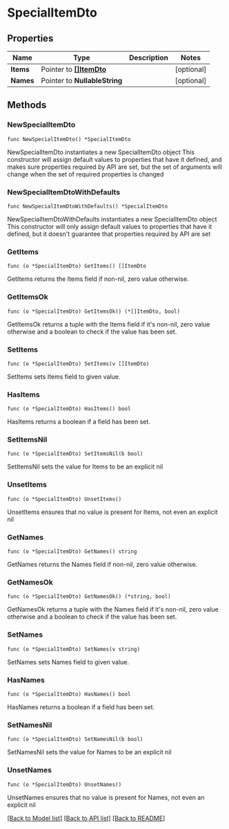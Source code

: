 # SpecialItemDto

## Properties

Name | Type | Description | Notes
------------ | ------------- | ------------- | -------------
**Items** | Pointer to [**[]ItemDto**](ItemDto.md) |  | [optional] 
**Names** | Pointer to **NullableString** |  | [optional] 

## Methods

### NewSpecialItemDto

`func NewSpecialItemDto() *SpecialItemDto`

NewSpecialItemDto instantiates a new SpecialItemDto object
This constructor will assign default values to properties that have it defined,
and makes sure properties required by API are set, but the set of arguments
will change when the set of required properties is changed

### NewSpecialItemDtoWithDefaults

`func NewSpecialItemDtoWithDefaults() *SpecialItemDto`

NewSpecialItemDtoWithDefaults instantiates a new SpecialItemDto object
This constructor will only assign default values to properties that have it defined,
but it doesn't guarantee that properties required by API are set

### GetItems

`func (o *SpecialItemDto) GetItems() []ItemDto`

GetItems returns the Items field if non-nil, zero value otherwise.

### GetItemsOk

`func (o *SpecialItemDto) GetItemsOk() (*[]ItemDto, bool)`

GetItemsOk returns a tuple with the Items field if it's non-nil, zero value otherwise
and a boolean to check if the value has been set.

### SetItems

`func (o *SpecialItemDto) SetItems(v []ItemDto)`

SetItems sets Items field to given value.

### HasItems

`func (o *SpecialItemDto) HasItems() bool`

HasItems returns a boolean if a field has been set.

### SetItemsNil

`func (o *SpecialItemDto) SetItemsNil(b bool)`

 SetItemsNil sets the value for Items to be an explicit nil

### UnsetItems
`func (o *SpecialItemDto) UnsetItems()`

UnsetItems ensures that no value is present for Items, not even an explicit nil
### GetNames

`func (o *SpecialItemDto) GetNames() string`

GetNames returns the Names field if non-nil, zero value otherwise.

### GetNamesOk

`func (o *SpecialItemDto) GetNamesOk() (*string, bool)`

GetNamesOk returns a tuple with the Names field if it's non-nil, zero value otherwise
and a boolean to check if the value has been set.

### SetNames

`func (o *SpecialItemDto) SetNames(v string)`

SetNames sets Names field to given value.

### HasNames

`func (o *SpecialItemDto) HasNames() bool`

HasNames returns a boolean if a field has been set.

### SetNamesNil

`func (o *SpecialItemDto) SetNamesNil(b bool)`

 SetNamesNil sets the value for Names to be an explicit nil

### UnsetNames
`func (o *SpecialItemDto) UnsetNames()`

UnsetNames ensures that no value is present for Names, not even an explicit nil

[[Back to Model list]](../README.md#documentation-for-models) [[Back to API list]](../README.md#documentation-for-api-endpoints) [[Back to README]](../README.md)



